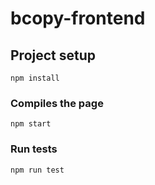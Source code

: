 # bcopy-frontend

## Project setup
```
npm install
```

### Compiles the page
```
npm start
```

### Run tests
```
npm run test
```
